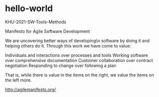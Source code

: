 # hello-world
KHU-2021-SW-Tools-Methods

Manifesto for Agile Software Development



We are uncovering better ways of developing\n
software by doing it and helping others do it.
Through this work we have come to value:

Individuals and interactions over processes and tools
Working software over comprehensive documentation
Customer collaboration over contract negotiation
Responding to change over following a plan

That is, while there is value in the items on
the right, we value the items on the left more.

http://agilemanifesto.org/
